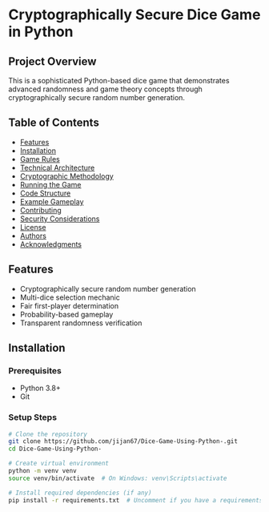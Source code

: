 # Cryptographically Secure Dice Game in Python  

## Project Overview  

This is a sophisticated Python-based dice game that demonstrates advanced randomness and game theory concepts through cryptographically secure random number generation.  

## Table of Contents  
- [Features](#features)  
- [Installation](#installation)  
- [Game Rules](#game-rules)  
- [Technical Architecture](#technical-architecture)  
- [Cryptographic Methodology](#cryptographic-methodology)  
- [Running the Game](#running-the-game)  
- [Code Structure](#code-structure)  
- [Example Gameplay](#example-gameplay)  
- [Contributing](#contributing)  
- [Security Considerations](#security-considerations)  
- [License](#license)  
- [Authors](#authors)  
- [Acknowledgments](#acknowledgments)  

## Features  

- Cryptographically secure random number generation  
- Multi-dice selection mechanic  
- Fair first-player determination  
- Probability-based gameplay  
- Transparent randomness verification  

## Installation  

### Prerequisites  
- Python 3.8+  
- Git  

### Setup Steps  
```bash  
# Clone the repository  
git clone https://github.com/jijan67/Dice-Game-Using-Python-.git  
cd Dice-Game-Using-Python-  

# Create virtual environment  
python -m venv venv  
source venv/bin/activate  # On Windows: venv\Scripts\activate  

# Install required dependencies (if any)  
pip install -r requirements.txt  # Uncomment if you have a requirements.txt
